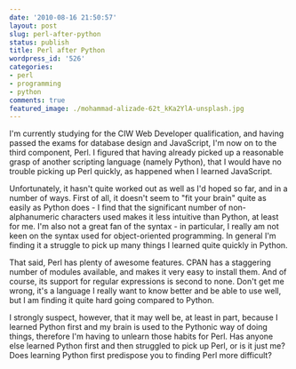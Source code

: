 ```yaml
---
date: '2010-08-16 21:50:57'
layout: post
slug: perl-after-python
status: publish
title: Perl after Python
wordpress_id: '526'
categories:
- perl
- programming
- python
comments: true
featured_image: ./mohammad-alizade-62t_kKa2YlA-unsplash.jpg
---
```


I'm currently studying for the CIW Web Developer qualification, and having passed the exams for database design and JavaScript, I'm now on to the third component, Perl. I figured that having already picked up a reasonable grasp of another scripting language (namely Python), that I would have no trouble picking up Perl quickly, as happened when I learned JavaScript.

Unfortunately, it hasn't quite worked out as well as I'd hoped so far, and in a number of ways. First of all, it doesn't seem to "fit your brain" quite as easily as Python does - I find that the significant number of non-alphanumeric characters used makes it less intuitive than Python, at least for me. I'm also not a great fan of the syntax - in particular, I really am not keen on the syntax used for object-oriented programming. In general I'm finding it a struggle to pick up many things I learned quite quickly in Python.

That said, Perl has plenty of awesome features. CPAN has a staggering number of modules available, and makes it very easy to install them. And of course, its support for regular expressions is second to none. Don't get me wrong, it's a language I really want to know better and be able to use well, but I am finding it quite hard going compared to Python.

I strongly suspect, however, that it may well be, at least in part, because I learned Python first and my brain is used to the Pythonic way of doing things, therefore I'm having to unlearn those habits for Perl. Has anyone else learned Python first and then struggled to pick up Perl, or is it just me? Does learning Python first predispose you to finding Perl more difficult?
